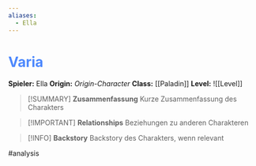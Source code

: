 ```yaml
---
aliases:
  - Ella
---
```

# <font color = 4d88fd>Varia</font>
**Spieler:** Ella
**Origin:** *Origin-Character*
**Class:** [[Paladin]]
**Level:** ![[Level]]

>[!SUMMARY] **Zusammenfassung**
>Kurze Zusammenfassung des Charakters

>[!IMPORTANT] **Relationships**
>Beziehungen zu anderen Charakteren

>[!INFO] **Backstory**
>Backstory des Charakters, wenn relevant

#analysis
